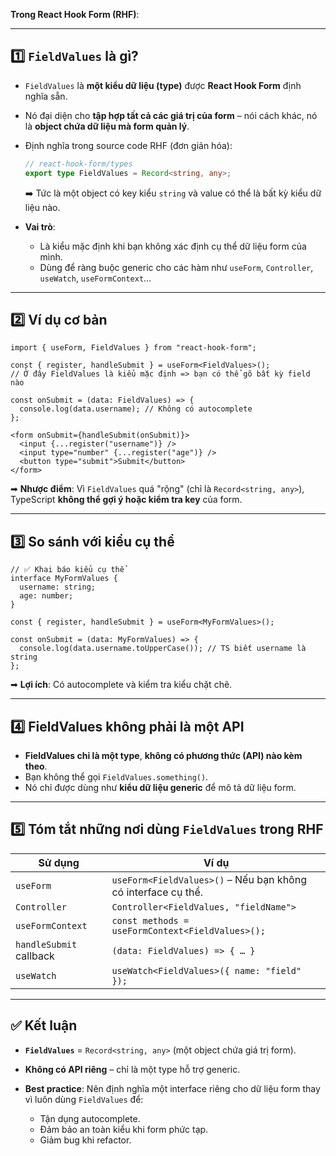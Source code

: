 **Trong React Hook Form (RHF)**:

---

## 1️⃣ **`FieldValues` là gì?**

* `FieldValues` là **một kiểu dữ liệu (type)** được **React Hook Form** định nghĩa sẵn.

* Nó đại diện cho **tập hợp tất cả các giá trị của form** – nói cách khác, nó là **object chứa dữ liệu mà form quản lý**.

* Định nghĩa trong source code RHF (đơn giản hóa):

  ```ts
  // react-hook-form/types
  export type FieldValues = Record<string, any>;
  ```

  ➡️ Tức là một object có key kiểu `string` và value có thể là bất kỳ kiểu dữ liệu nào.

* **Vai trò**:

  * Là kiểu mặc định khi bạn không xác định cụ thể dữ liệu form của mình.
  * Dùng để ràng buộc generic cho các hàm như `useForm`, `Controller`, `useWatch`, `useFormContext`…

---

## 2️⃣ **Ví dụ cơ bản**

```tsx
import { useForm, FieldValues } from "react-hook-form";

const { register, handleSubmit } = useForm<FieldValues>(); 
// Ở đây FieldValues là kiểu mặc định => bạn có thể gõ bất kỳ field nào

const onSubmit = (data: FieldValues) => {
  console.log(data.username); // Không có autocomplete
};

<form onSubmit={handleSubmit(onSubmit)}>
  <input {...register("username")} />
  <input type="number" {...register("age")} />
  <button type="submit">Submit</button>
</form>
```

➡ **Nhược điểm**: Vì `FieldValues` quá "rộng" (chỉ là `Record<string, any>`), TypeScript **không thể gợi ý hoặc kiểm tra key** của form.

---

## 3️⃣ **So sánh với kiểu cụ thể**

```tsx
// ✅ Khai báo kiểu cụ thể
interface MyFormValues {
  username: string;
  age: number;
}

const { register, handleSubmit } = useForm<MyFormValues>();

const onSubmit = (data: MyFormValues) => {
  console.log(data.username.toUpperCase()); // TS biết username là string
};
```

➡ **Lợi ích**: Có autocomplete và kiểm tra kiểu chặt chẽ.

---

## 4️⃣ **FieldValues không phải là một API**

* **FieldValues chỉ là một type**, **không có phương thức (API) nào kèm theo**.
* Bạn không thể gọi `FieldValues.something()`.
* Nó chỉ được dùng như **kiểu dữ liệu generic** để mô tả dữ liệu form.

---

## 5️⃣ **Tóm tắt những nơi dùng `FieldValues` trong RHF**

| Sử dụng                 | Ví dụ                                                         |
| ----------------------- | ------------------------------------------------------------- |
| `useForm`               | `useForm<FieldValues>()` – Nếu bạn không có interface cụ thể. |
| `Controller`            | `Controller<FieldValues, "fieldName">`                        |
| `useFormContext`        | `const methods = useFormContext<FieldValues>();`              |
| `handleSubmit` callback | `(data: FieldValues) => { … }`                                |
| `useWatch`              | `useWatch<FieldValues>({ name: "field" });`                   |

---

## ✅ **Kết luận**

* **`FieldValues`** = `Record<string, any>` (một object chứa giá trị form).
* **Không có API riêng** – chỉ là một type hỗ trợ generic.
* **Best practice**: Nên định nghĩa một interface riêng cho dữ liệu form thay vì luôn dùng `FieldValues` để:

  * Tận dụng autocomplete.
  * Đảm bảo an toàn kiểu khi form phức tạp.
  * Giảm bug khi refactor.
